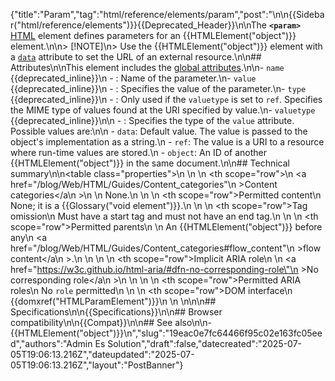 {"title":"Param","tag":"html/reference/elements/param","post":"\n\n{{Sidebar(\"html/reference/elements\")}}{{Deprecated_Header}}\n\nThe **`<param>`** [HTML](/blog/Web/HTML) element defines parameters for an {{HTMLElement(\"object\")}} element.\n\n> [!NOTE]\n> Use the {{HTMLElement(\"object\")}} element with a [`data`](/blog/Web/HTML/Reference/Elements/object#data) attribute to set the URL of an external resource.\n\n## Attributes\n\nThis element includes the [global attributes](/blog/Web/HTML/Reference/Global_attributes).\n\n- `name` {{deprecated_inline}}\n  - : Name of the parameter.\n- `value` {{deprecated_inline}}\n  - : Specifies the value of the parameter.\n- `type` {{deprecated_inline}}\n  - : Only used if the `valuetype` is set to `ref`. Specifies the MIME type of values found at the URI specified by value.\n- `valuetype` {{deprecated_inline}}\n\n  - : Specifies the type of the `value` attribute. Possible values are:\n\n    - `data`: Default value. The value is passed to the object's implementation as a string.\n    - `ref`: The value is a URI to a resource where run-time values are stored.\n    - `object`: An ID of another {{HTMLElement(\"object\")}} in the same document.\n\n## Technical summary\n\n<table class=\"properties\">\n  <tbody>\n    <tr>\n      <th scope=\"row\">\n        <a href=\"/blog/Web/HTML/Guides/Content_categories\"\n          >Content categories</a\n        >\n      </th>\n      <td>None.</td>\n    </tr>\n    <tr>\n      <th scope=\"row\">Permitted content</th>\n      <td>None; it is a {{Glossary(\"void element\")}}.</td>\n    </tr>\n    <tr>\n      <th scope=\"row\">Tag omission</th>\n      <td>Must have a start tag and must not have an end tag.</td>\n    </tr>\n    <tr>\n      <th scope=\"row\">Permitted parents</th>\n      <td>\n        An {{HTMLElement(\"object\")}} before any\n        <a href=\"/blog/Web/HTML/Guides/Content_categories#flow_content\"\n          >flow content</a\n        >.\n      </td>\n    </tr>\n    <tr>\n      <th scope=\"row\">Implicit ARIA role</th>\n      <td>\n        <a href=\"https://w3c.github.io/html-aria/#dfn-no-corresponding-role\"\n          >No corresponding role</a\n        >\n      </td>\n    </tr>\n    <tr>\n      <th scope=\"row\">Permitted ARIA roles</th>\n      <td>No <code>role</code> permitted</td>\n    </tr>\n    <tr>\n      <th scope=\"row\">DOM interface</th>\n      <td>{{domxref(\"HTMLParamElement\")}}</td>\n    </tr>\n  </tbody>\n</table>\n\n## Specifications\n\n{{Specifications}}\n\n## Browser compatibility\n\n{{Compat}}\n\n## See also\n\n- {{HTMLElement(\"object\")}}\n","slug":"19eac0e7fc64466f95c02e163fc05eed","authors":"Admin Es Solution","draft":false,"datecreated":"2025-07-05T19:06:13.216Z","dateupdated":"2025-07-05T19:06:13.216Z","layout":"PostBanner"}